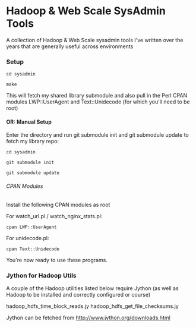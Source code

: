 Hadoop & Web Scale SysAdmin Tools
=================================

A collection of Hadoop & Web Scale sysadmin tools I've written over the years that are generally useful across environments

### Setup ###

```
cd sysadmin
```
```
make
```

This will fetch my shared library submodule and also pull in the Perl CPAN modules LWP::UserAgent and Text::Unidecode (for which you'll need to be root)

#### OR: Manual Setup ####

Enter the directory and run git submodule init and git submodule update to fetch my library repo:

```
cd sysadmin
```
```
git submodule init
```
```
git submodule update
```

###### CPAN Modules ######

Install the following CPAN modules as root

For watch_url.pl / watch_nginx_stats.pl:

```
cpan LWP::UserAgent
```

For unidecode.pl:

```
cpan Text::Unidecode
```

You're now ready to use these programs.


### Jython for Hadoop Utils ###

A couple of the Hadoop utilities listed below require Jython (as well as Hadoop to be installed and correctly configured or course)

hadoop_hdfs_time_block_reads.jy
hadoop_hdfs_get_file_checksums.jy

Jython can be fetched from http://www.jython.org/downloads.html
